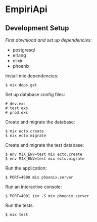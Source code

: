 # EmpiriApi

Development Setup
-----------------

*First download and set up dependencies:*
  - postgresql
  - erlang
  - elixir
  - phoenix

Install mix dependencies:

    $ mix deps.get

Set up database config files:

    # dev.exs
    # test.exs
    # prod.exs

Create and migrate the database:

    $ mix ecto.create
    $ mix ecto.migrate

Create and migrate the test database:

    $ env MIX_ENV=test mix ecto.create
    $ env MIX_ENV=test mix ecto.migrate

Run the application:

    $ PORT=4000 mix phoenix.server

Run an interactive console:

    $ PORT=4001 iex -S mix phoenix.server

Run the tests:

    $ mix test
